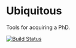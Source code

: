 # Ubiquitous
Tools for acquiring a PhD.

[![Build Status](https://travis-ci.org/tddaniel/Ubiquitous.jl.svg?branch=master)](https://travis-ci.org/tddaniel/Ubiquitous.jl)
